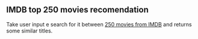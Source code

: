 ## IMDB top 250 movies recomendation

Take user input e search for it between [250 movies from IMDB](https://www.imdb.com/chart/top/) and returns some similar titles.